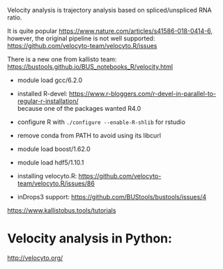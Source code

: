 Velocity analysis is trajectory analysis based on spliced/unspliced RNA ratio.

It is quite popular https://www.nature.com/articles/s41586-018-0414-6,  
however, the original pipeline is not well supported:
https://github.com/velocyto-team/velocyto.R/issues

There is a new one from kallisto team:
https://bustools.github.io/BUS_notebooks_R/velocity.html

- module load gcc/6.2.0
- installed R-devel: https://www.r-bloggers.com/r-devel-in-parallel-to-regular-r-installation/  
because one of the packages wanted R4.0
- configure R with `./configure --enable-R-shlib` for rstudio
- remove conda from PATH to avoid using its libcurl
- module load boost/1.62.0
- module load hdf5/1.10.1
- installing velocyto.R: https://github.com/velocyto-team/velocyto.R/issues/86

- inDrops3 support: https://github.com/BUStools/bustools/issues/4

https://www.kallistobus.tools/tutorials

# Velocity analysis in Python:
http://velocyto.org/
